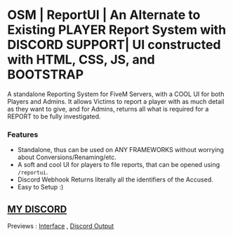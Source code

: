 # OSM | ReportUI | An Alternate to Existing PLAYER Report System with DISCORD SUPPORT| UI constructed with HTML, CSS, JS, and BOOTSTRAP

A standalone Reporting System for FiveM Servers, with a COOL UI for both Players and Admins. It allows Victims to report a player with as much detail as they want to give, and for Admins, returns all what is required for a REPORT to be fully investigated. 

### Features
- Standalone, thus can be used on ANY FRAMEWORKS without worrying about Conversions/Renaming/etc. 
- A soft and cool UI for players to file reports, that can be opened using `/reportui`.
- Discord Webhook Returns literally all the identifiers of the Accused. 
- Easy to Setup :)

## [MY DISCORD](https://discord.gg/jrNxkpVaJU)
Previews : [Interface](https://i.imgur.com/4035M0i.png) , [Discord Output](https://i.imgur.com/v5WHTon.png)
